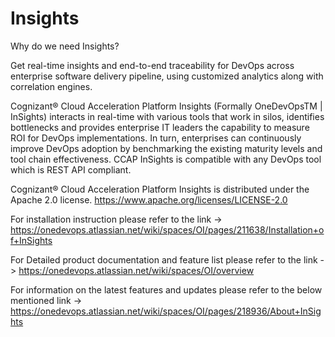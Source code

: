 # Insights

Why do we need Insights?

Get real-time insights and end-to-end traceability for DevOps across enterprise software delivery pipeline, using customized analytics along with correlation engines.

Cognizant® Cloud Acceleration Platform Insights (Formally OneDevOpsTM | InSights) interacts in real-time with various tools that work in silos, identifies bottlenecks and provides enterprise IT leaders the capability to measure ROI for DevOps implementations. In turn, enterprises can continuously improve DevOps adoption by benchmarking the existing maturity levels and tool chain effectiveness. CCAP InSights is compatible with any DevOps tool which is REST API compliant.

Cognizant® Cloud Acceleration Platform Insights is distributed under the Apache 2.0 license. https://www.apache.org/licenses/LICENSE-2.0

For installation instruction please refer to the link -> https://onedevops.atlassian.net/wiki/spaces/OI/pages/211638/Installation+of+InSights

For Detailed product documentation and feature list please refer to the link -> https://onedevops.atlassian.net/wiki/spaces/OI/overview

For information on the latest features and updates please refer to the below mentioned link -> https://onedevops.atlassian.net/wiki/spaces/OI/pages/218936/About+InSights

